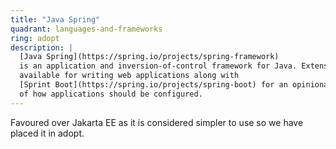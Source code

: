 ```yaml
---
title: "Java Spring"
quadrant: languages-and-frameworks
ring: adopt
description: |
  [Java Spring](https://spring.io/projects/spring-framework)
  is an application and inversion-of-control framework for Java. Extensions are
  available for writing web applications along with
  [Sprint Boot](https://spring.io/projects/spring-boot) for an opinionated view
  of how applications should be configured.
---
```


Favoured over Jakarta EE as it is considered simpler to use so we have
placed it in adopt.
